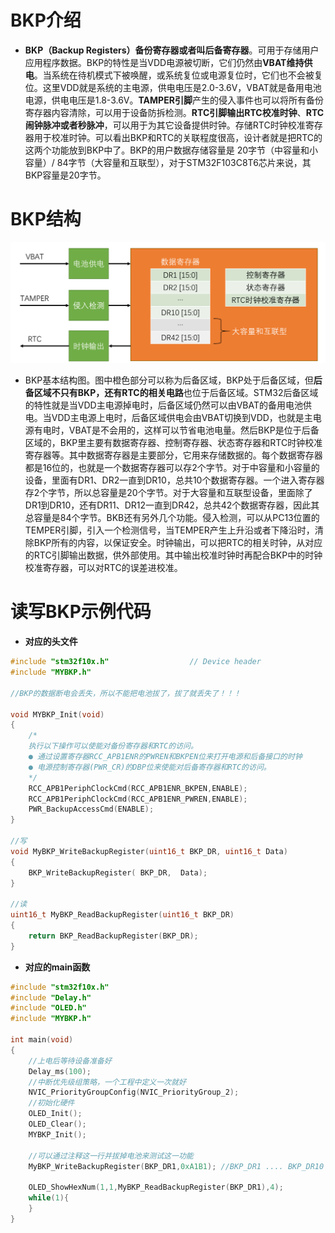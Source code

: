# BKP介绍
* **BKP（Backup Registers）备份寄存器或者叫后备寄存器**。可用于存储用户应用程序数据。BKP的特性是当VDD电源被切断，它们仍然由**VBAT维持供电**。当系统在待机模式下被唤醒，或系统复位或电源复位时，它们也不会被复位。这里VDD就是系统的主电源，供电电压是2.0-3.6V，VBAT就是备用电池电源，供电电压是1.8-3.6V。**TAMPER引脚**产生的侵入事件也可以将所有备份寄存器内容清除，可以用于设备防拆检测。**RTC引脚输出RTC校准时钟**、**RTC闹钟脉冲或者秒脉冲**，可以用于为其它设备提供时钟。存储RTC时钟校准寄存器用于校准时钟。可以看出BKP和RTC的关联程度很高，设计者就是把RTC的这两个功能放到BKP中了。BKP的用户数据存储容量是 20字节（中容量和小容量）/ 84字节（大容量和互联型），对于STM32F103C8T6芯片来说，其BKP容量是20字节。
# BKP结构

![Pasted image 20241204112058.png](./assets/image-20241204112058.png)

* BKP基本结构图。图中橙色部分可以称为后备区域，BKP处于后备区域，但**后备区域不只有BKP，还有RTC的相关电路**也位于后备区域。STM32后备区域的特性就是当VDD主电源掉电时，后备区域仍然可以由VBAT的备用电池供电。当VDD主电源上电时，后备区域供电会由VBAT切换到VDD，也就是主电源有电时，VBAT是不会用的，这样可以节省电池电量。然后BKP是位于后备区域的，BKP里主要有数据寄存器、控制寄存器、状态寄存器和RTC时钟校准寄存器等。其中数据寄存器是主要部分，它用来存储数据的。每个数据寄存器都是16位的，也就是一个数据寄存器可以存2个字节。对于中容量和小容量的设备，里面有DR1、DR2一直到DR10，总共10个数据寄存器。一个进入寄存器存2个字节，所以总容量是20个字节。对于大容量和互联型设备，里面除了DR1到DR10，还有DR11、DR12一直到DR42，总共42个数据寄存器，因此其总容量是84个字节。BKB还有另外几个功能。侵入检测，可以从PC13位置的TEMPER引脚，引入一个检测信号，当TEMPER产生上升沿或者下降沿时，清除BKP所有的内容，以保证安全。时钟输出，可以把RTC的相关时钟，从对应的RTC引脚输出数据，供外部使用。其中输出校准时钟时再配合BKP中的时钟校准寄存器，可以对RTC的误差进校准。

# 读写BKP示例代码
* **对应的头文件**
```c
#include "stm32f10x.h"                  // Device header
#include "MYBKP.h"

//BKP的数据断电会丢失，所以不能把电池拔了，拔了就丢失了！！！

void MYBKP_Init(void)
{
    /*
	执行以下操作可以使能对备份寄存器和RTC的访问。
	● 通过设置寄存器RCC_APB1ENR的PWREN和BKPEN位来打开电源和后备接口的时钟
	● 电源控制寄存器(PWR_CR)的DBP位来使能对后备寄存器和RTC的访问。	
	*/
    RCC_APB1PeriphClockCmd(RCC_APB1ENR_BKPEN,ENABLE);
    RCC_APB1PeriphClockCmd(RCC_APB1ENR_PWREN,ENABLE);
    PWR_BackupAccessCmd(ENABLE);
}

//写
void MyBKP_WriteBackupRegister(uint16_t BKP_DR, uint16_t Data)
{
	BKP_WriteBackupRegister( BKP_DR,  Data);
}

//读
uint16_t MyBKP_ReadBackupRegister(uint16_t BKP_DR)
{
	return BKP_ReadBackupRegister(BKP_DR);
}
```
* **对应的main函数**
```c
#include "stm32f10x.h"  
#include "Delay.h"
#include "OLED.h"
#include "MYBKP.h"

int main(void)
{
	//上电后等待设备准备好
	Delay_ms(100);
	//中断优先级组策略，一个工程中定义一次就好
	NVIC_PriorityGroupConfig(NVIC_PriorityGroup_2);
	//初始化硬件
	OLED_Init();
	OLED_Clear();
	MYBKP_Init();
	
	//可以通过注释这一行并拔掉电池来测试这一功能
	MyBKP_WriteBackupRegister(BKP_DR1,0xA1B1); //BKP_DR1 .... BKP_DR10
	
	OLED_ShowHexNum(1,1,MyBKP_ReadBackupRegister(BKP_DR1),4);		
	while(1){	
	}
}
```